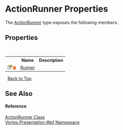 # ActionRunner Properties
 

The <a href="T_Vortex_Presentation_Wpf_ActionRunner.md">ActionRunner</a> type exposes the following members.


## Properties
&nbsp;<table><tr><th></th><th>Name</th><th>Description</th></tr><tr><td>![Public property](media/pubproperty.gif "Public property")![Static member](media/static.gif "Static member")</td><td><a href="P_Vortex_Presentation_Wpf_ActionRunner_Runner.md">Runner</a></td><td /></tr></table>&nbsp;
<a href="#actionrunner-properties">Back to Top</a>

## See Also


#### Reference
<a href="T_Vortex_Presentation_Wpf_ActionRunner.md">ActionRunner Class</a><br /><a href="N_Vortex_Presentation_Wpf.md">Vortex.Presentation.Wpf Namespace</a><br />